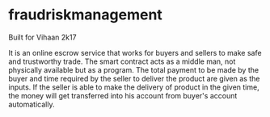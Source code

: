 # fraudriskmanagement
Built for Vihaan 2k17

It is an online escrow service that works for buyers and sellers to make safe and trustworthy trade. The smart contract acts as a middle man, not physically available but as a program. The total payment to be made by the buyer and time required by the seller to deliver the product are given as the inputs. If the seller is able to make the delivery of product in the given time, the money will get transferred into his account from buyer's account automatically.

